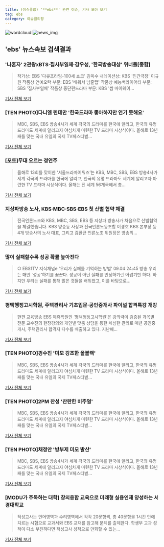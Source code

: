 ```yaml
---
title: (이슈클립) '**ebs**' 관련 이슈, 기사 모아 보기
tag: ebs
category: 이슈클리핑
---
```

![wordcloud](https://s3.ap-northeast-2.amazonaws.com/lyrics101-wordcloud/2018-09-03-1535967428.png)
![news_img](https://user-images.githubusercontent.com/42597476/44507050-1206f400-a6e4-11e8-8d98-7ffbfebb353f.png)
## **'**ebs**'** 뉴스속보 검색결과
### '나혼자' 2관왕xBTS·집사부일체·감우성, '한국방송대상' 위너들[종합]

>작가상: EBS '다큐프라임-100세 쇼크' 김미수 내레이션상: KBS '인간극장' 이규원 작품상 연예오락 부문: EBS '배워서 남줄랩' 작품상 예능버라이어티 부문: SBS '집사부일체' 작품상 중단편드라마 부문: KBS '쌈 마이웨이...

<a href="http://www.osen.co.kr/article/G1110981320" target="_blank">기사 전체 보기</a>

### [TEN PHOTO]다니엘 린데만 '한국드라마 좋아하지만 연기 못해요'

>MBC, SBS, EBS 방송4사가 세계 각국의 드라마를 한국에 알리고, 한국의 유명 드라마도 세계에 알리고자 야심차게 마련한 TV 드라마 시상식이다. 올해로 13년째를 맞는 국내 유일의 국제 TV페스티벌...

<a href="http://www.tenasia.co.kr/archives/1560899" target="_blank">기사 전체 보기</a>

### [포토]무대 오르는 정연주

>올해로 13회를 맞이한 ‘서울드라마어워즈’는 KBS, MBC, SBS, EBS 방송4사가 세계 각국의 드라마를 한국에 알리고, 한국의 유명 드라마도 세계에 알리고자 마련한 TV 드라마 시상식이다. 올해는 전 세계 56개국에서 총...

<a href="http://starin.edaily.co.kr/news/newspath.asp?newsid=01498966619336512" target="_blank">기사 전체 보기</a>

### 지상파방송 노사, KBS·MBC·SBS·EBS 첫 산별 협약 체결

>전국언론노조와 KBS, MBC, SBS, EBS 등 지상파 방송사가 처음으로 산별협약을 체결했습니다. KBS 양승동 사장과 전국언론노동조합 이경호 KBS 본부장 등 4개 방송사의 노사 대표, 그리고 김환균 언론노조 위원장은 방송의...

<a href="http://news.kbs.co.kr/news/view.do?ncd=4033210&ref=A" target="_blank">기사 전체 보기</a>

### 많이 실패할수록 성공 확률 높아진다

>○ EBS1TV 지식채널e '우리가 실패를 기억하는 방법' 09.04 24:45 방송 우리는 매번 '성공'하기를 꿈꾼다. 성공이 아닌 실패를 인정하기란 어렵기만 하다. 하지만 우리는 실패를 통해 많은 것들을 배워왔고, 이를 바탕으로...

<a href="http://www.dt.co.kr/contents.html?article_no=2018090402102031055001&ref=naver" target="_blank">기사 전체 보기</a>

### 평택행정고시학원, 주택관리사 기초입문·공인중개사 파이널 합격특강 개강

>한편 교육방송 EBS 제휴학원인 ‘평택행정고시학원’은 강의력이 검증된 과목별 전문 교수진의 현장강의와 개인별 맞춤 상담을 통한 세심한 관리로 매년 공인중개사, 주택관리사 합격자 다수를 배출하고 있다. 지난해...

<a href="http://www.news2day.co.kr/110204" target="_blank">기사 전체 보기</a>

### [TEN PHOTO]경수진 '미모 강조한 올블랙'

>MBC, SBS, EBS 방송4사가 세계 각국의 드라마를 한국에 알리고, 한국의 유명 드라마도 세계에 알리고자 야심차게 마련한 TV 드라마 시상식이다. 올해로 13년째를 맞는 국내 유일의 국제 TV페스티벌...

<a href="http://www.tenasia.co.kr/archives/1560888" target="_blank">기사 전체 보기</a>

### [TEN PHOTO]2PM 찬성 '찬란한 비주얼'

>MBC, SBS, EBS 방송4사가 세계 각국의 드라마를 한국에 알리고, 한국의 유명 드라마도 세계에 알리고자 야심차게 마련한 TV 드라마 시상식이다. 올해로 13년째를 맞는 국내 유일의 국제 TV페스티벌...

<a href="http://www.tenasia.co.kr/archives/1560890" target="_blank">기사 전체 보기</a>

### [TEN PHOTO]채정안 '방부제 미모 발산'

>MBC, SBS, EBS 방송4사가 세계 각국의 드라마를 한국에 알리고, 한국의 유명 드라마도 세계에 알리고자 야심차게 마련한 TV 드라마 시상식이다. 올해로 13년째를 맞는 국내 유일의 국제 TV페스티벌...

<a href="http://www.tenasia.co.kr/archives/1560892" target="_blank">기사 전체 보기</a>

### [MODU가 주목하는 대학] 창의융합 교육으로 미래형 실용인재 양성하는 서경대학교

>적성고사는 언어영역과 수리영역에서 각각 20문항씩, 총 40문항을 1시간 안에 치르는 시험으로 교과서와 EBS 교재를 참고해 문제를 출제한다. 학생부 교과 성적이 다소 부진하다면 적성고사 성적으로 만회할 수 있는...

<a href="http://www.hani.co.kr/arti/society/schooling/860407.html" target="_blank">기사 전체 보기</a>


